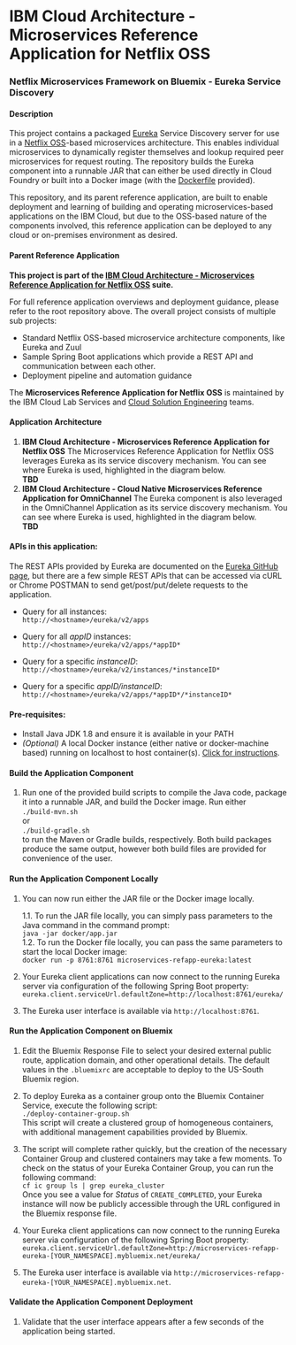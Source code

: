 # IBM Cloud Architecture - Microservices Reference Application for Netflix OSS

### Netflix Microservices Framework on Bluemix - Eureka Service Discovery

#### Description
  This project contains a packaged [Eureka](https://github.com/Netflix/eureka) Service Discovery server for use in a [Netflix OSS](http://netflix.github.io/)-based microservices architecture.  This enables individual microservices to dynamically register themselves and lookup required peer microservices for request routing.  The repository builds the Eureka component into a runnable JAR that can either be used directly in Cloud Foundry or built into a Docker image (with the [Dockerfile](https://github.com/ibm-cloud-architecture/microservices-netflix-eureka/blob/master/docker/Dockerfile) provided).

  This repository, and its parent reference application, are built to enable deployment and learning of building and operating microservices-based applications on the IBM Cloud, but due to the OSS-based nature of the components involved, this reference application can be deployed to any cloud or on-premises environment as desired.

#### Parent Reference Application
  **This project is part of the [IBM Cloud Architecture - Microservices Reference Application for Netflix OSS](https://github.com/ibm-cloud-architecture/microservices-netflix*) suite.**

  For full reference application overviews and deployment guidance, please refer to the root repository above.  The overall project consists of multiple sub projects:

  - Standard Netflix OSS-based microservice architecture components, like Eureka and Zuul
  - Sample Spring Boot applications which provide a REST API and communication between each other.
  - Deployment pipeline and automation guidance

The **Microservices Reference Application for Netflix OSS** is maintained by the IBM Cloud Lab Services and [Cloud Solution Engineering](https://github.com/ibm-cloud-architecture) teams.

#### Application Architecture
1.  **IBM Cloud Architecture - Microservices Reference Application for Netflix OSS**
    The Microservices Reference Application for Netflix OSS leverages Eureka as its service discovery mechanism.  You can see where Eureka is used, highlighted in the diagram below.  
        **TBD**
2.  **IBM Cloud Architecture - Cloud Native Microservices Reference Application for OmniChannel**
    The Eureka component is also leveraged in the OmniChannel Application as its service discovery mechanism.  You can see where Eureka is used, highlighted in the diagram below.  
        **TBD**

#### APIs in this application:
The REST APIs provided by Eureka are documented on the [Eureka GitHub page](https://github.com/Netflix/eureka/wiki/Eureka-REST-operations), but there are a few simple REST APIs that can be accessed via cURL or Chrome POSTMAN to send get/post/put/delete requests to the application.
- Query for all instances:  
`http://<hostname>/eureka/v2/apps`  

- Query for all *appID* instances:  
`http://<hostname>/eureka/v2/apps/*appID*`  

- Query for a specific *instanceID*:  
`http://<hostname>/eureka/v2/instances/*instanceID*`  

- Query for a specific *appID/instanceID*:  
`http://<hostname>/eureka/v2/apps/*appID*/*instanceID*`  

#### Pre-requisites:
- Install Java JDK 1.8 and ensure it is available in your PATH
- _(Optional)_ A local Docker instance (either native or docker-machine based) running on localhost to host container(s). [Click for instructions](https://docs.docker.com/machine/get-started/).

#### Build the Application Component
1.  Run one of the provided build scripts to compile the Java code, package it into a runnable JAR, and build the Docker image.  Run either  
        `./build-mvn.sh`  
  or  
        `./build-gradle.sh`  
  to run the Maven or Gradle builds, respectively.  Both build packages produce the same output, however both build files are provided for convenience of the user.

#### Run the Application Component Locally
1.  You can now run either the JAR file or the Docker image locally.  

    1.1.  To run the JAR file locally, you can simply pass parameters to the Java command in the command prompt:  
        `java -jar docker/app.jar`  
    1.2.  To run the Docker file locally, you can pass the same parameters to start the local Docker image:  
        `docker run -p 8761:8761 microservices-refapp-eureka:latest`  

2.  Your Eureka client applications can now connect to the running Eureka server via configuration of the following Spring Boot property:  
        `eureka.client.serviceUrl.defaultZone=http://localhost:8761/eureka/`

3.  The Eureka user interface is available via `http://localhost:8761`.

#### Run the Application Component on Bluemix
1.  Edit the Bluemix Response File to select your desired external public route, application domain, and other operational details.  The default values in the `.bluemixrc` are acceptable to deploy to the US-South Bluemix region.

2.  To deploy Eureka as a container group onto the Bluemix Container Service, execute the following script:  
        `./deploy-container-group.sh`  
    This script will create a clustered group of homogeneous containers, with additional management capabilities provided by Bluemix.

3.  The script will complete rather quickly, but the creation of the necessary Container Group and clustered containers may take a few moments. To check on the status of your Eureka Container Group, you can run the following command:  
        `cf ic group ls | grep eureka_cluster`  
    Once you see a value for *Status* of `CREATE_COMPLETED`, your Eureka instance will now be publicly accessible through the URL configured in the Bluemix response file.  

4.  Your Eureka client applications can now connect to the running Eureka server via configuration of the following Spring Boot property:  
      `eureka.client.serviceUrl.defaultZone=http://microservices-refapp-eureka-[YOUR_NAMESPACE].mybluemix.net/eureka/`

5.  The Eureka user interface is available via `http://microservices-refapp-eureka-[YOUR_NAMESPACE].mybluemix.net`.

#### Validate the Application Component Deployment
1.  Validate that the user interface appears after a few seconds of the application being started.
